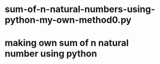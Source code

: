 # sum-of-n-natural-numbers-using-python-my-own-method0.py
# making own sum of n natural number using python
